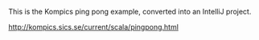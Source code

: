 
This is the Kompics ping pong example, converted into an IntelliJ project.

http://kompics.sics.se/current/scala/pingpong.html